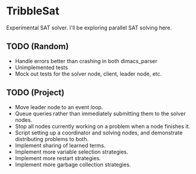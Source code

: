 # TribbleSat

Experimental SAT solver.  I'll be exploring parallel SAT solving here.

## TODO (Random)

- Handle errors better than crashing in both dimacs_parser
- Unimplemented tests
- Mock out tests for the solver node, client, leader node, etc.

## TODO (Project)

- Move leader node to an event loop.
- Queue queries rather than immediately submitting them to the solver nodes.
- Stop all nodes currently working on a problem when a node finishes it.
- Script setting up a coordinator and solving nodes, and demonstrate distributing problems to both.
- Implement sharing of learned terms.
- Implement more variable selection strategies.
- Implement more restart strategies.
- Implement more garbage collection strategies.